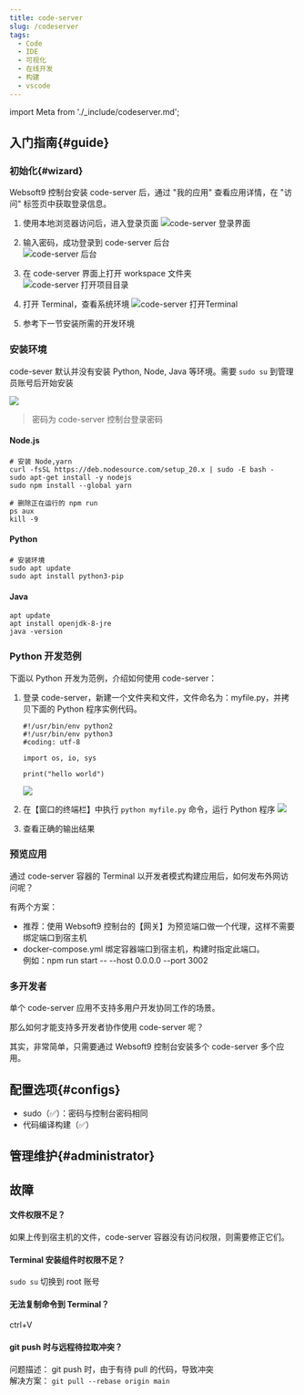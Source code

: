 ```yaml
---
title: code-server
slug: /codeserver
tags:
  - Code
  - IDE
  - 可视化
  - 在线开发
  - 构建
  - vscode
---
```


import Meta from './_include/codeserver.md';

<Meta name="meta" />

## 入门指南{#guide}

### 初始化{#wizard}

Websoft9 控制台安装 code-server 后，通过 "我的应用" 查看应用详情，在 "访问" 标签页中获取登录信息。  

1. 使用本地浏览器访问后，进入登录页面
   ![code-server 登录界面](https://libs.websoft9.com/Websoft9/DocsPicture/zh/codeserver/codeserver-login-websoft9.png)

2. 输入密码，成功登录到 code-server 后台  
   ![code-server 后台](https://libs.websoft9.com/Websoft9/DocsPicture/zh/codeserver/codeserver-consolegui-websoft9.png)

3. 在 code-server 界面上打开 workspace 文件夹  
   ![code-server 打开项目目录](https://libs.websoft9.com/Websoft9/DocsPicture/zh/codeserver/codeserver-openfolder-websoft9.png)

4. 打开 Terminal，查看系统环境
   ![code-server 打开Terminal](https://libs.websoft9.com/Websoft9/DocsPicture/zh/codeserver/codeserver-terminal-websoft9.png)

5. 参考下一节安装所需的开发环境

### 安装环境

code-sever 默认并没有安装 Python, Node, Java 等环境。需要 `sudo su` 到管理员账号后开始安装

![](https://libs.websoft9.com/Websoft9/DocsPicture/zh/codeserver/codeserver-sudosu-websoft9.png)

> 密码为 code-server 控制台登录密码

#### Node.js

```
# 安装 Node,yarn
curl -fsSL https://deb.nodesource.com/setup_20.x | sudo -E bash -
sudo apt-get install -y nodejs
sudo npm install --global yarn

# 删除正在运行的 npm run
ps aux
kill -9
```

#### Python

```
# 安装环境
sudo apt update
sudo apt install python3-pip
```

#### Java
```
apt update
apt install openjdk-8-jre
java -version
```

### Python 开发范例

下面以 Python 开发为范例，介绍如何使用 code-server：

1. 登录 code-server，新建一个文件夹和文件，文件命名为：myfile.py，并拷贝下面的 Python 程序实例代码。
   ```
   #!/usr/bin/env python2
   #!/usr/bin/env python3
   #coding: utf-8

   import os, io, sys

   print("hello world")
   ```
   ![](https://libs.websoft9.com/Websoft9/DocsPicture/zh/codeserver/codeserver-createfile-websoft9.png)

2. 在【窗口的终端栏】中执行 `python myfile.py` 命令，运行 Python 程序
   ![](https://libs.websoft9.com/Websoft9/DocsPicture/zh/codeserver/codeserver-runpython-websoft9.png)

3. 查看正确的输出结果

### 预览应用

通过 code-server 容器的 Terminal 以开发者模式构建应用后，如何发布外网访问呢？

有两个方案：

- 推荐：使用 Websoft9 控制台的【网关】为预览端口做一个代理，这样不需要绑定端口到宿主机
- docker-compose.yml 绑定容器端口到宿主机，构建时指定此端口。  
  例如：npm run start -- --host 0.0.0.0 --port 3002

### 多开发者

单个 code-server 应用不支持多用户开发协同工作的场景。    

那么如何才能支持多开发者协作使用 code-server 呢？  

其实，非常简单，只需要通过 Websoft9 控制台安装多个 code-server 多个应用。

## 配置选项{#configs}

- sudo（✅）：密码与控制台密码相同
- 代码编译构建（✅）


## 管理维护{#administrator}


## 故障

#### 文件权限不足？

如果上传到宿主机的文件，code-server 容器没有访问权限，则需要修正它们。   

#### Terminal 安装组件时权限不足？

`sudo su` 切换到 root 账号

#### 无法复制命令到 Terminal？

ctrl+V

#### git push 时与远程待拉取冲突？

问题描述：  git push 时，由于有待 pull 的代码，导致冲突  
解决方案：  `git pull --rebase origin main`